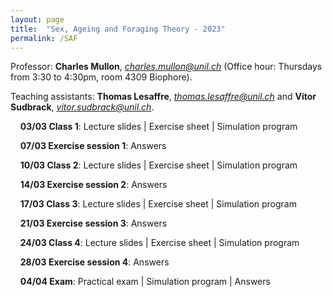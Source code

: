 ```yaml
---
layout: page
title:  "Sex, Ageing and Foraging Theory - 2023"
permalink: /SAF
---
```



Professor: **Charles Mullon**, *charles.mullon@unil.ch* (Office hour: Thursdays from 3:30 to 4:30pm, room 4309 Biophore). 

Teaching assistants: **Thomas Lesaffre**, *thomas.lesaffre@unil.ch* and **Vítor Sudbrack**, *vitor.sudbrack@unil.ch*. 


&nbsp;&nbsp;&nbsp;&nbsp;**03/03 Class 1**: Lecture slides  \|  Exercise sheet  \|  Simulation program

&nbsp;&nbsp;&nbsp;&nbsp;**07/03 Exercise session 1**: Answers

&nbsp;&nbsp;&nbsp;&nbsp;**10/03 Class 2**:  Lecture slides  \|  Exercise sheet  \|  Simulation program 

&nbsp;&nbsp;&nbsp;&nbsp;**14/03 Exercise session 2**:   Answers

&nbsp;&nbsp;&nbsp;&nbsp;**17/03 Class 3**: Lecture slides  \|  Exercise sheet  \|  Simulation program 

&nbsp;&nbsp;&nbsp;&nbsp;**21/03 Exercise session 3**:   Answers

&nbsp;&nbsp;&nbsp;&nbsp;**24/03 Class 4**: Lecture slides  \|  Exercise sheet  \|  Simulation program 

&nbsp;&nbsp;&nbsp;&nbsp;**28/03 Exercise session 4**:   Answers

&nbsp;&nbsp;&nbsp;&nbsp;**04/04 Exam**: Practical exam \|  Simulation program \|  Answers


